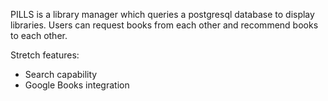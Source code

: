PILLS is a library manager which queries a postgresql database to display libraries. Users can request books from each other and recommend books to each other.

Stretch features:
- Search capability
- Google Books integration
